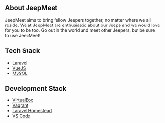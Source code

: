 ## About JeepMeet

JeepMeet aims to bring fellow Jeepers together, no matter where we all reside. We at JeepMeet are enthusiastic about our Jeeps
and we would love for you to be too. Go out in the world and meet other Jeepers, but be sure to use JeepMeet!

## Tech Stack

- [Laravel](https://laravel.com/)
- [VueJS](https://vuejs.org/)
- [MySQL](https://www.mysql.com/)

## Development Stack
- [VirtualBox](https://www.virtualbox.org/)
- [Vagrant](https://www.vagrantup.com/)
- [Laravel Homestead](https://laravel.com/docs/6.x/homestead)
- [VS Code](https://code.visualstudio.com/)
